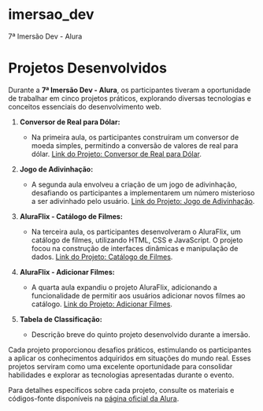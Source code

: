 # imersao_dev
7ª Imersão Dev -  Alura

# Projetos Desenvolvidos

Durante a **7ª Imersão Dev - Alura**, os participantes tiveram a oportunidade de trabalhar em cinco projetos práticos, explorando diversas tecnologias e conceitos essenciais do desenvolvimento web.

1. **Conversor de Real para Dólar:**
   - Na primeira aula, os participantes construíram um conversor de moeda simples, permitindo a conversão de valores de real para dólar. [Link do Projeto: Conversor de Real para Dólar](https://mathewalves.github.io/imersao_dev/conversor_moedas/).

2. **Jogo de Adivinhação:**
   - A segunda aula envolveu a criação de um jogo de adivinhação, desafiando os participantes a implementarem um número misterioso a ser adivinhado pelo usuário. [Link do Projeto: Jogo de Adivinhação](https://mathewalves.github.io/imersao_dev/jogo_adivinha%C3%A7%C3%A3o/).

3. **AluraFlix - Catálogo de Filmes:**
   - Na terceira aula, os participantes desenvolveram o AluraFlix, um catálogo de filmes, utilizando HTML, CSS e JavaScript. O projeto focou na construção de interfaces dinâmicas e manipulação de dados. [Link do Projeto: Catálogo de Filmes](https://mathewalves.github.io/imersao_dev/catalogo_filmes/).

4. **AluraFlix - Adicionar Filmes:**
   - A quarta aula expandiu o projeto AluraFlix, adicionando a funcionalidade de permitir aos usuários adicionar novos filmes ao catálogo. [Link do Projeto: Adicionar Filmes](https://mathewalves.github.io/imersao_dev/adicionar_filmes/).

5. **Tabela de Classificação:**
   - Descrição breve do quinto projeto desenvolvido durante a imersão.

Cada projeto proporcionou desafios práticos, estimulando os participantes a aplicar os conhecimentos adquiridos em situações do mundo real. Esses projetos serviram como uma excelente oportunidade para consolidar habilidades e explorar as tecnologias apresentadas durante o evento.

Para detalhes específicos sobre cada projeto, consulte os materiais e códigos-fonte disponíveis na [página oficial da Alura](https://www.alura.com.br/).
